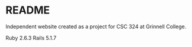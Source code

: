 # README

Independent website created as a project for CSC 324 at Grinnell College. 

Ruby 2.6.3
Rails 5.1.7
